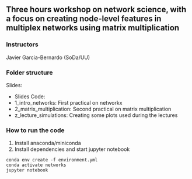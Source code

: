 ## Three hours workshop on network science, with a focus on creating node-level features in multiplex networks using matrix multiplication

### Instructors
Javier Garcia-Bernardo (SoDa/UU)


### Folder structure
Slides: 
- Slides 
Code:
- 1_intro_networks: First practical on networkx
- 2_matrix_multiplication: Second practical on matrix multiplication
- z_lecture_simulations: Creating some plots used during the lectures


### How to run the code
1. Install anaconda/miniconda
2. Install dependencies and start jupyter notebook

```
conda env create -f environment.yml
conda activate networks
jupyter notebook
```
